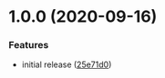 # 1.0.0 (2020-09-16)


### Features

* initial release ([25e71d0](https://github.com/metroline/metroline/commit/25e71d086fde517fc7435eff6f278130c6a2991f))
